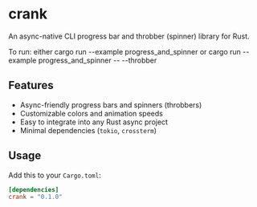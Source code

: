 # crank

An async-native CLI progress bar and throbber (spinner) library for Rust.

To run: either cargo run --example progress_and_spinner or cargo run --example progress_and_spinner --  --throbber  

## Features

- Async-friendly progress bars and spinners (throbbers)
- Customizable colors and animation speeds
- Easy to integrate into any Rust async project
- Minimal dependencies (`tokio`, `crossterm`)

## Usage

Add this to your `Cargo.toml`:

```toml
[dependencies]
crank = "0.1.0"

